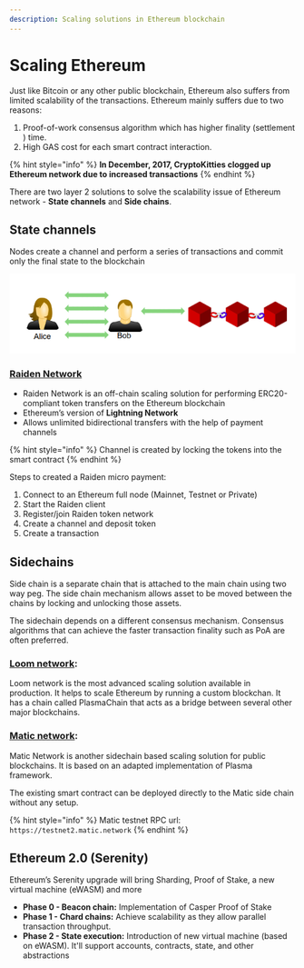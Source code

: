 ```yaml
---
description: Scaling solutions in Ethereum blockchain
---
```


# Scaling Ethereum

Just like Bitcoin or any other public blockchain, Ethereum also suffers from limited scalability of the transactions. Ethereum mainly suffers due to two reasons:

1.  Proof-of-work consensus algorithm which has higher finality \(settlement \) time.
2. High GAS cost for each smart contract interaction.

{% hint style="info" %}
**In December, 2017, CryptoKitties clogged up Ethereum network due to increased transactions**
{% endhint %}

There are two layer 2 solutions to solve the scalability issue of Ethereum network - **State channels** and **Side chains**.

## State channels 

Nodes create a channel and perform a series of transactions and commit only the final state to the blockchain

![Off chain state channel](.gitbook/assets/state-channel.png)

### [Raiden Network](http://raiden-network.readthedocs.io)

*  Raiden Network is an off-chain scaling solution for performing ERC20-compliant token transfers on the Ethereum blockchain
* Ethereum’s version of **Lightning Network**
* Allows unlimited bidirectional transfers with the help of payment channels

{% hint style="info" %}
Channel is created by locking the tokens into the smart contract
{% endhint %}

Steps to created a Raiden micro payment:

1. Connect to an Ethereum full node \(Mainnet, Testnet or Private\)
2. Start the Raiden client
3. Register/join Raiden token network
4. Create a channel and deposit token
5. Create a transaction

## Sidechains 

Side chain is a separate chain that is attached to the main chain using two way peg. The side chain mechanism allows asset to be moved between the chains by locking and unlocking those assets.

The sidechain depends on a different consensus mechanism. Consensus algorithms that can achieve the faster transaction finality such as PoA are often preferred. 

### [Loom network](https://loomx.io/developers/en/intro-to-loom.html):

Loom network is the most advanced scaling solution available in production. It helps to scale Ethereum by running a custom blockchan. It has a chain called PlasmaChain that acts as a bridge between several other major blockchains. 

### [Matic network](https://docs.matic.network/):

Matic Network is another  sidechain based scaling solution for public blockchains. It is based on an adapted implementation of Plasma framework.

The existing smart contract can be deployed directly to the Matic side chain without any setup.

{% hint style="info" %}
Matic testnet RPC url: `https://testnet2.matic.network`
{% endhint %}

## Ethereum 2.0 \(Serenity\)

Ethereum’s Serenity upgrade will bring Sharding, Proof of Stake, a new virtual machine \(eWASM\) and more

* **Phase 0 - Beacon chain:** Implementation of Casper Proof of Stake
* **Phase 1 -  Chard chains:** Achieve scalability as they allow parallel transaction throughput.
* **Phase 2 - State execution:** Introduction of new virtual machine \(based on eWASM\). It'll support accounts, contracts, state, and other abstractions 



